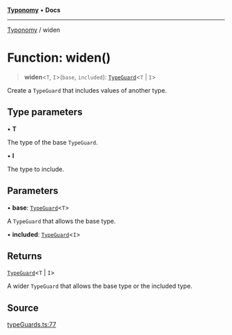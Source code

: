 [**Typonomy**](../README.md) • **Docs**

***

[Typonomy](../globals.md) / widen

# Function: widen()

> **widen**\<`T`, `I`\>(`base`, `included`): [`TypeGuard`](../type-aliases/TypeGuard.md)\<`T` \| `I`\>

Create a `TypeGuard` that includes values of another type.

## Type parameters

• **T**

The type of the base `TypeGuard`.

• **I**

The type to include.

## Parameters

• **base**: [`TypeGuard`](../type-aliases/TypeGuard.md)\<`T`\>

A `TypeGuard` that allows the base type.

• **included**: [`TypeGuard`](../type-aliases/TypeGuard.md)\<`I`\>

## Returns

[`TypeGuard`](../type-aliases/TypeGuard.md)\<`T` \| `I`\>

A wider `TypeGuard` that allows the base type or the included type.

## Source

[typeGuards.ts:77](https://github.com/softcraft-development/typonomy/blob/cee340f062935faae6d8d20bbf994df4a652481c/src/typeGuards.ts#L77)
